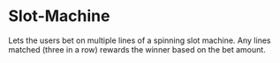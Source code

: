 # Slot-Machine

Lets the users bet on multiple lines of a spinning slot machine. Any lines matched (three in a row) rewards the winner based on the bet amount.
